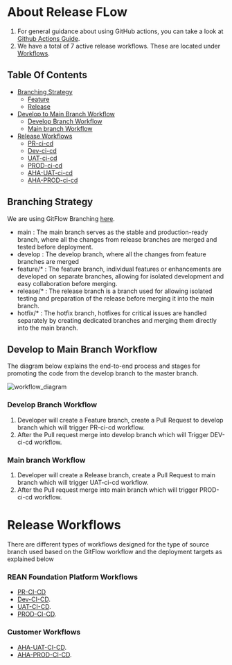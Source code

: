 # About Release FLow

1. For general guidance about using GitHub actions, you can take a look at [Github Actions Guide](https://docs.github.com/en/actions/guides). 
2. We have a total of 7 active release workflows. These are located under [Workflows](https://github.com/REAN-Foundation/reancare-service/tree/develop/.github/workflows).

## Table Of Contents
- [Branching Strategy](#Branching-Strategy)
  - [Feature](#Feature-Branch)
  - [Release](#Release-Branch)
- [Develop to Main Branch Workflow](#Develop-to-Main-branch-Workflow)
  - [Develop Branch Workflow](#Develop-Branch-Workflow)
  - [Main branch Workflow](#Main-branch-Workflow)
- [Release Workflows](#Workflow-Explained)
  - [PR-ci-cd](#PR-ci-cd)
  - [Dev-ci-cd](#Dev-ci-cd)
  - [UAT-ci-cd](#UAT-ci-cd)
  - [PROD-ci-cd](#PROD-ci-cd)
  - [AHA-UAT-ci-cd](#AHA-UAT-ci-cd)
  - [AHA-PROD-ci-cd](#AHA-PROD-ci-cd)



## Branching Strategy

We are using GitFlow Branching [here](https://www.atlassian.com/git/tutorials/comparing-workflows/gitflow-workflow).

* main : The main branch serves as the stable and production-ready branch, where all the changes from release branches are merged and tested before deployment.
* develop : The develop branch, where all the changes from feature branches are merged 
* feature/* : The feature branch, individual features or enhancements are developed on separate branches, allowing for isolated development and easy collaboration before merging.
* release/* : The release branch is a branch used for allowing isolated testing and preparation of the release before merging it into the main branch.
* hotfix/* : The hotfix branch, hotfixes for critical issues are handled separately by creating dedicated branches and merging them directly into the main branch.

## Develop to Main Branch Workflow

The diagram below explains the end-to-end process and stages for promoting the code from the develop branch to the master branch.

![workflow_diagram](https://github.com/REAN-Foundation/reancare-service/blob/feature/flow_documentation/assets/images/workflow_diagram.png?raw=true)

### Develop Branch Workflow

1. Developer will create a Feature branch, create a Pull Request to develop branch which will trigger PR-ci-cd workflow.
2. After the Pull request merge into develop branch which will Trigger DEV-ci-cd workflow.

### Main branch Workflow

1. Developer will create a Release branch, create a Pull Request to main branch which will trigger UAT-ci-cd workflow.
2. After the Pull request merge into main branch which will trigger PROD-ci-cd workflow.
 
# Release Workflows 
 
There are different types of workflows designed for the type of source branch used based on the GitFlow workflow and the deployment targets as explained below

### REAN Foundation Platform Workflows

* [PR-CI-CD](https://github.com/REAN-Foundation/reancare-service/blob/feature/flow_documentation/docs/release_docs/REAN_Platform_Deployment_Workflows.md#pr-ci-cd)
* [Dev-CI-CD]([release_docs/Dev-ci-cd_ReleaseFlow.md](https://github.com/REAN-Foundation/reancare-service/blob/feature/flow_documentation/docs/release_docs/REAN_Platform_Deployment_Workflows.md#dev-ci-cd)).
* [UAT-CI-CD](release_docs/Uat-ci-cd_ReleaseFlow.md).
* [PROD-CI-CD](release_docs/Prod-ci-cd_ReleaseFlow.md).

### Customer Workflows

* [AHA-UAT-CI-CD](release_docs/AHA-UAT_ReleaseFlow.md).
* [AHA-PROD-CI-CD](release_docs/AHA-Prod_ReleaseFlow.md).


